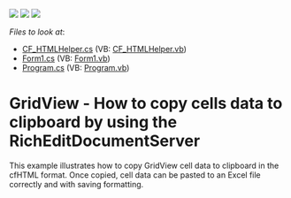 <!-- default badges list -->
![](https://img.shields.io/endpoint?url=https://codecentral.devexpress.com/api/v1/VersionRange/128624798/14.1.7%2B)
[![](https://img.shields.io/badge/Open_in_DevExpress_Support_Center-FF7200?style=flat-square&logo=DevExpress&logoColor=white)](https://supportcenter.devexpress.com/ticket/details/T257584)
[![](https://img.shields.io/badge/📖_How_to_use_DevExpress_Examples-e9f6fc?style=flat-square)](https://docs.devexpress.com/GeneralInformation/403183)
<!-- default badges end -->
<!-- default file list -->
*Files to look at*:

* [CF_HTMLHelper.cs](./CS/Q577904/CF_HTMLHelper.cs) (VB: [CF_HTMLHelper.vb](./VB/Q577904/CF_HTMLHelper.vb))
* [Form1.cs](./CS/Q577904/Form1.cs) (VB: [Form1.vb](./VB/Q577904/Form1.vb))
* [Program.cs](./CS/Q577904/Program.cs) (VB: [Program.vb](./VB/Q577904/Program.vb))
<!-- default file list end -->
# GridView - How to copy cells data to clipboard by using the RichEditDocumentServer


This example illustrates how to copy GridView cell data to clipboard in the cfHTML format. Once copied, cell data can be pasted to an Excel file correctly and with saving formatting.

<br/>


